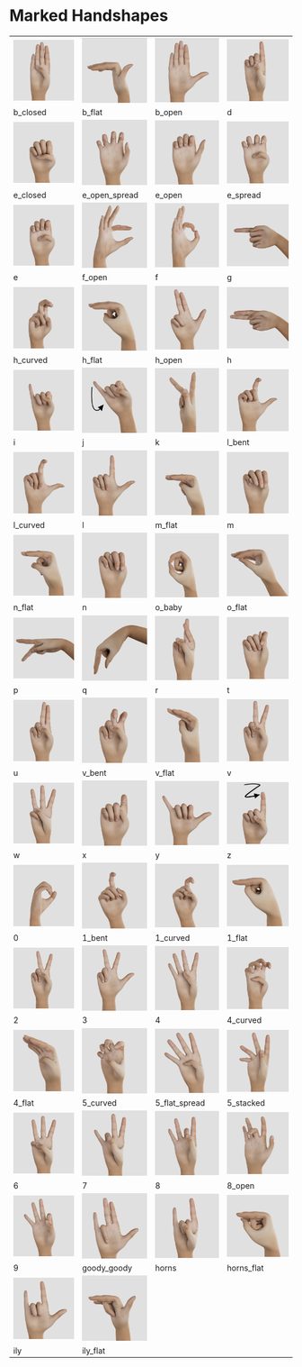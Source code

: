 # Marked Handshapes

<table>
  <tr>
    <td><img src="b_closed.png" alt="b_closed" width="120px"></td>
    <td><img src="b_flat.png" alt="b_flat" width="120px"></td>
    <td><img src="b_open.png" alt="b_open" width="120px"></td>
    <td><img src="d.png" alt="d" width="120px"></td>
   </tr>
  <tr>
    <td>b_closed</td>
    <td>b_flat</td>
    <td>b_open</td>
    <td>d</td>
  </tr>

  <tr>
    <td><img src="e_closed.png" alt="e_closed" width="120px"></td>
    <td><img src="e_open_spread.png" alt="e_open_spread" width="120px"></td>
    <td><img src="e_open.png" alt="e_open" width="120px"></td>
    <td><img src="e_spread.png" alt="e_spread" width="120px"></td>
   </tr>
  <tr>
    <td>e_closed</td>
    <td>e_open_spread</td>
    <td>e_open</td>
    <td>e_spread</td>
  </tr>
  
  <tr>
    <td><img src="e.png" alt="e" width="120px"></td>
    <td><img src="f_open.png" alt="f_open" width="120px"></td>
    <td><img src="f.png" alt="f" width="120px"></td>
    <td><img src="g.png" alt="g" width="120px"></td>
   </tr>
  <tr>
    <td>e</td>
    <td>f_open</td>
    <td>f</td>
    <td>g</td>
  </tr>
  
  <tr>
    <td><img src="h_curved.png" alt="h_curved" width="120px"></td>
    <td><img src="h_flat.png" alt="h_flat" width="120px"></td>
    <td><img src="h_open.png" alt="h_open" width="120px"></td>
    <td><img src="h.png" alt="h" width="120px"></td>
   </tr>
  <tr>
    <td>h_curved</td>
    <td>h_flat</td>
    <td>h_open</td>
    <td>h</td>
  </tr>
  
  <tr>
    <td><img src="i.png" alt="i" width="120px"></td>
    <td><img src="j.png" alt="j" width="120px"></td>
    <td><img src="k.png" alt="k" width="120px"></td>
    <td><img src="l_bent.png" alt="l_bent" width="120px"></td>
   </tr>
  <tr>
    <td>i</td>
    <td>j</td>
    <td>k</td>
    <td>l_bent</td>
  </tr>
  
  <tr>
    <td><img src="l_curved.png" alt="l_curved" width="120px"></td>
    <td><img src="l.png" alt="l" width="120px"></td>
    <td><img src="m_flat.png" alt="m_flat" width="120px"></td>
    <td><img src="m.png" alt="m" width="120px"></td>
   </tr>
  <tr>
    <td>l_curved</td>
    <td>l</td>
    <td>m_flat</td>
    <td>m</td>
  </tr>
  
  <tr>
    <td><img src="n_flat.png" alt="n_flat" width="120px"></td>
    <td><img src="n.png" alt="n" width="120px"></td>
    <td><img src="o_baby.png" alt="o_baby" width="120px"></td>
    <td><img src="o_flat.png" alt="o_flat" width="120px"></td>
   </tr>
  <tr>
    <td>n_flat</td>
    <td>n</td>
    <td>o_baby</td>
    <td>o_flat</td>
  </tr>
  
  <tr>
    <td><img src="p.png" alt="p" width="120px"></td>
    <td><img src="q.png" alt="q" width="120px"></td>
    <td><img src="r.png" alt="r" width="120px"></td>
    <td><img src="t.png" alt="t" width="120px"></td>
   </tr>
  <tr>
    <td>p</td>
    <td>q</td>
    <td>r</td>
    <td>t</td>
  </tr>
  
  <tr>
    <td><img src="u.png" alt="u" width="120px"></td>
    <td><img src="v_bent.png" alt="v_bent" width="120px"></td>
    <td><img src="v_flat.png" alt="v_flat" width="120px"></td>
    <td><img src="v.png" alt="v" width="120px"></td>
   </tr>
  <tr>
    <td>u</td>
    <td>v_bent</td>
    <td>v_flat</td>
    <td>v</td>
  </tr>
  
  <tr>
    <td><img src="w.png" alt="w" width="120px"></td>
    <td><img src="x.png" alt="x" width="120px"></td>
    <td><img src="y.png" alt="y" width="120px"></td>
    <td><img src="z.png" alt="z" width="120px"></td>
   </tr>
  <tr>
    <td>w</td>
    <td>x</td>
    <td>y</td>
    <td>z</td>
  </tr>

<tr>
    <td><img src="0.png" alt="0" width="120px"></td>
    <td><img src="1_bent.png" alt="1_bent" width="120px"></td>
    <td><img src="1_curved.png" alt="1_curved" width="120px"></td>
    <td><img src="1_flat.png" alt="1_flat" width="120px"></td>
   </tr>
  <tr>
    <td>0</td>
    <td>1_bent</td>
    <td>1_curved</td>
    <td>1_flat</td>
  </tr>

<tr>
    <td><img src="2.png" alt="2" width="120px"></td>
    <td><img src="3.png" alt="3" width="120px"></td>
    <td><img src="4.png" alt="4" width="120px"></td>
    <td><img src="4_curved.png" alt="4_curved" width="120px"></td>
   </tr>
  <tr>
    <td>2</td>
    <td>3</td>
    <td>4</td>
    <td>4_curved</td>
  </tr>

<tr>
    <td><img src="4_flat.png" alt="4_flat" width="120px"></td>
    <td><img src="5_curved.png" alt="5_curved" width="120px"></td>
    <td><img src="5_flat_spread.png" alt="5_flat_spread" width="120px"></td>
    <td><img src="5_stacked.png" alt="5_stacked" width="120px"></td> 
   </tr>
  <tr>
    <td>4_flat</td>
    <td>5_curved</td>
    <td>5_flat_spread</td>
    <td>5_stacked</td>
  </tr>

<tr>
    <td><img src="6.png" alt="6" width="120px"></td>
    <td><img src="7.png" alt="7" width="120px"></td>
    <td><img src="8.png" alt="8" width="120px"></td>
    <td><img src="8_open.png" alt="8_open" width="120px"></td>
   </tr>
  <tr>
    <td>6</td>
    <td>7</td>
    <td>8</td>
    <td>8_open</td>
  </tr>

  <tr>
    <td><img src="9.png" alt="9" width="120px"></td>
    <td><img src="goody_goody.png" alt="goody_goody" width="120px"></td>
    <td><img src="horns.png" alt="horns" width="120px"></td>
    <td><img src="horns_flat.png" alt="horns_flat" width="120px"></td>
   </tr>
  <tr>
    <td>9</td>
    <td>goody_goody</td>
    <td>horns</td>
    <td>horns_flat</td>
  </tr>

<tr>
    <td><img src="ily.png" alt="ily" width="120px"></td>
    <td><img src="ily_flat.png" alt="ily_flat" width="120px"></td>
   </tr>
  <tr>
    <td>ily</td>
    <td>ily_flat</td>
  </tr>
</table>
